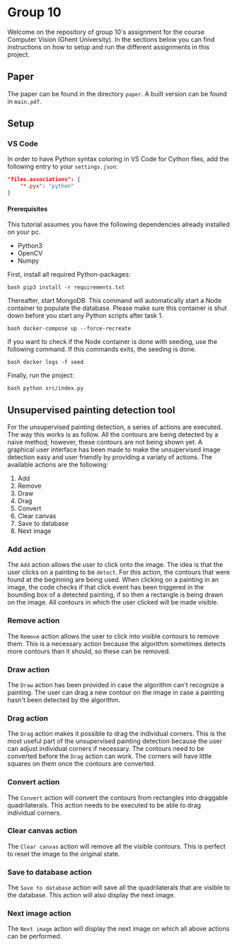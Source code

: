 # Group 10

Welcome on the repository of group 10's assignment for the course Computer Vision (Ghent University). In the sections below you can find instructions on how to setup and run the different assignments in this project.

## Paper
The paper can be found in the directory `paper`. A built version can be found in `main.pdf`.

## Setup

### VS Code
In order to have Python syntax coloring in VS Code for Cython files, add the following entry to your `settings.json`:

```json
"files.associations": {
    "*.pyx": "python"
}
```

#### Prerequisites

This tutorial assumes you have the following dependencies already installed on your pc.
- Python3
- OpenCV
- Numpy

First, install all required Python-packages:

``bash
pip3 install -r requirements.txt
``

Thereafter, start MongoDB. This command will automatically start a Node container to populate the database. Please make sure this container is shut down before you start any Python scripts after task 1.

``bash
docker-compose up --force-recreate
``

If you want to check if the Node container is done with seeding, use the following command. If this commands exits, the seeding is done.

``bash
docker logs -f seed
``

Finally, run the project:

``bash
python src/index.py
``

## Unsupervised painting detection tool

For the unsupervised painting detection, a series of actions are executed. The way this works is as follow. All the contours are being detected by a naive method; however, these contours are not being shown yet. A graphical user interface has been made to make the unsupervised image detection easy and user friendly by providing a variaty of actions. The available actions are the following:

1. Add
2. Remove
3. Draw
4. Drag
5. Convert
6. Clear canvas
7. Save to database
8. Next image

### Add action
The `Add` action allows the user to click onto the image. The idea is that the user clicks on a painting to be `detect`. For this action, the contours that were found at the beginning are being used. When clicking on a painting in an image, the code checks if that click event has been triggered in the bounding box of a detected painting, if so then a rectangle is being drawn on the image. All contours in which the user clicked will be made visible.

### Remove action
The `Remove` action allows the user to click into visible contours to remove them. This is a necessary action because the algorithm sometimes detects more contours than it should, so these can be removed.

### Draw action
The `Draw` action has been provided in case the algorithm can't recognize a painting. The user can drag a new contour on the image in case a painting hasn't been detected by the algorithm.

### Drag action
The `Drag` action makes it possible to drag the individual corners. This is the most useful part of the unsupervised painting detection because the user can adjust individual corners if necessary. The contours need to be converted before the `Drag` action can work. The corners will have little squares on them once the contours are converted.

### Convert action
The `Convert` action will convert the contours from rectangles into draggable quadrilaterals. This action needs to be executed to be able to drag individual corners.

### Clear canvas action
The `Clear canvas` action will remove all the visible contours. This is perfect to reset the image to the original state.

### Save to database action
The `Save to database` action will save all the quadrilaterals that are visible to the database. This action will also display the next image.

### Next image action
The `Next image` action will display the next image on which all above actions can be performed.
